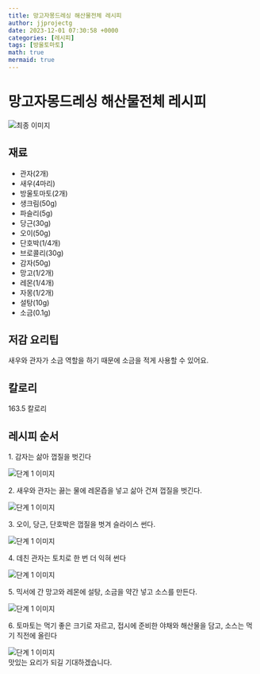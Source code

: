 ```yaml
---
title: 망고자몽드레싱 해산물전체 레시피
author: jjprojectg
date: 2023-12-01 07:30:58 +0000
categories: [레시피]
tags: [방울토마토]
math: true
mermaid: true
---
```

<meta name="og:type" content="website"/>
<meta charset="UTF-8"/>
<div class="header">
  <h1>망고자몽드레싱 해산물전체 레시피</h1>
</div>

<div class="container my-4">
  <div class="row">
    <div class="col-12 col-md-6">
      <div class="recipe-image">
        <img src="http://www.foodsafetykorea.go.kr/uploadimg/cook/10_00592_2.png" class="step-image" alt="최종 이미지"/>
      </div>
    </div>
    <div class="col-12 col-md-6">
      <div class="ingredients">
        <h2>재료</h2>
        <ul class="card">
          <li> 관자(2개) </li>
          <li>  새우(4마리) </li>
          <li>  방울토마토(2개) </li>
          <li>  생크림(50g) </li>
          <li> 파슬리(5g) </li>
          <li>  당근(30g) </li>
          <li>  오이(50g) </li>
          <li>  단호박(1/4개) </li>
          <li>  브로콜리(30g) </li>
          <li> 감자(50g) </li>
          <li>  망고(1/2개) </li>
          <li>  레몬(1/4개) </li>
          <li>  자몽(1/2개) </li>
          <li>  설탕(10g) </li>
          <li> 소금(0.1g) </li>
</ul>
      </div>
    </div>
    <div class="col-12 col-md-6">
      <div class="ingredients">
        <h2>저감 요리팁</h2>
        <div class="card"> 
          <p>
            새우와 관자가 소금 역할을 하기 때문에 소금을 적게 사용할 수 있어요.
          </p>
        </div>
      </div>
      <div class="ingredients">
        <h2>칼로리</h2>
        <div class="card"> 
          <p>
            163.5 칼로리
          </p>
        </div>
      </div>
    </div>
  </div>

  <h2 class="my-4">레시피 순서</h2>
  <div class="card recipe-card">
    <div class="card-body recipe-step">
      <p class="card-text step-description">1. 감자는 삶아 껍질을 벗긴다</p>
      <img src="http://www.foodsafetykorea.go.kr/uploadimg/cook/20_00592_1.png" alt="단계 1 이미지" class="step-image"/>
    </div>
  </div>
  <div class="card recipe-card">
    <div class="card-body recipe-step">
      <p class="card-text step-description">2. 새우와 관자는 끓는 물에 레몬즙을
넣고 삶아 건져 껍질을 벗긴다.</p>
      <img src="http://www.foodsafetykorea.go.kr/uploadimg/cook/20_00592_2.png" alt="단계 1 이미지" class="step-image"/>
    </div>
  </div>
  <div class="card recipe-card">
    <div class="card-body recipe-step">
      <p class="card-text step-description">3. 오이, 당근, 단호박은 껍질을 벗겨
슬라이스 썬다.</p>
      <img src="http://www.foodsafetykorea.go.kr/uploadimg/cook/20_00592_3.png" alt="단계 1 이미지" class="step-image"/>
    </div>
  </div>
  <div class="card recipe-card">
    <div class="card-body recipe-step">
      <p class="card-text step-description">4. 데친 관자는 토치로 한 번 더 익혀 썬다</p>
      <img src="http://www.foodsafetykorea.go.kr/uploadimg/cook/20_00592_4.png" alt="단계 1 이미지" class="step-image"/>
    </div>
  </div>
  <div class="card recipe-card">
    <div class="card-body recipe-step">
      <p class="card-text step-description">5. 믹서에 간 망고와 레몬에 설탕, 소금을
약간 넣고 소스를 만든다.</p>
      <img src="http://www.foodsafetykorea.go.kr/uploadimg/cook/20_00592_5.png" alt="단계 1 이미지" class="step-image"/>
    </div>
  </div>
  <div class="card recipe-card">
    <div class="card-body recipe-step">
      <p class="card-text step-description">6. 토마토는 먹기 좋은 크기로 자르고,
접시에 준비한 야채와 해산물을 담고,
소스는 먹기 직전에 올린다</p>
      <img src="http://www.foodsafetykorea.go.kr/uploadimg/cook/20_00592_6.png" alt="단계 1 이미지" class="step-image"/>
    </div>
  </div>

</div>
맛있는 요리가 되길 기대하겠습니다.

